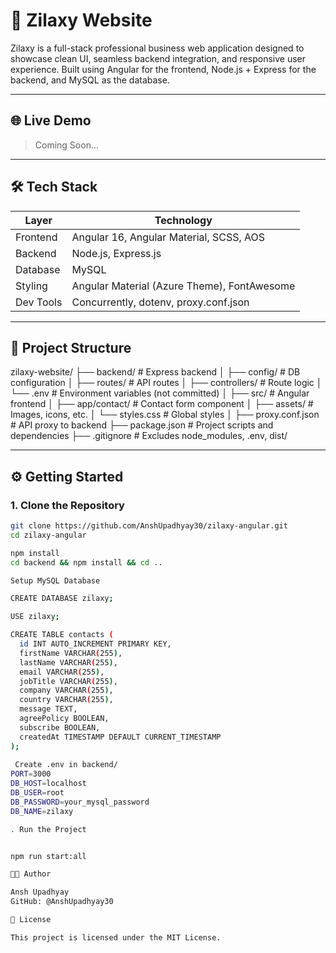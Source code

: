 # 🚀 Zilaxy Website

Zilaxy is a full-stack professional business web application designed to showcase clean UI, seamless backend integration, and responsive user experience. Built using Angular for the frontend, Node.js + Express for the backend, and MySQL as the database.

---

## 🌐 Live Demo

> Coming Soon...

---

## 🛠️ Tech Stack

| Layer       | Technology                |
|-------------|----------------------------|
| Frontend    | Angular 16, Angular Material, SCSS, AOS |
| Backend     | Node.js, Express.js        |
| Database    | MySQL                      |
| Styling     | Angular Material (Azure Theme), FontAwesome |
| Dev Tools   | Concurrently, dotenv, proxy.conf.json |

---

## 📁 Project Structure

zilaxy-website/
├── backend/               # Express backend
│   ├── config/            # DB configuration
│   ├── routes/            # API routes
│   ├── controllers/       # Route logic
│   └── .env               # Environment variables (not committed)
│
├── src/                   # Angular frontend
│   ├── app/contact/       # Contact form component
│   ├── assets/            # Images, icons, etc.
│   └── styles.css         # Global styles
│
├── proxy.conf.json        # API proxy to backend
├── package.json           # Project scripts and dependencies
├── .gitignore             # Excludes node_modules, .env, dist/

---

## ⚙️ Getting Started

### 1. Clone the Repository

```bash
git clone https://github.com/AnshUpadhyay30/zilaxy-angular.git
cd zilaxy-angular

npm install
cd backend && npm install && cd ..

Setup MySQL Database

CREATE DATABASE zilaxy;

USE zilaxy;

CREATE TABLE contacts (
  id INT AUTO_INCREMENT PRIMARY KEY,
  firstName VARCHAR(255),
  lastName VARCHAR(255),
  email VARCHAR(255),
  jobTitle VARCHAR(255),
  company VARCHAR(255),
  country VARCHAR(255),
  message TEXT,
  agreePolicy BOOLEAN,
  subscribe BOOLEAN,
  createdAt TIMESTAMP DEFAULT CURRENT_TIMESTAMP
);
 
 Create .env in backend/
PORT=3000
DB_HOST=localhost
DB_USER=root
DB_PASSWORD=your_mysql_password
DB_NAME=zilaxy

. Run the Project


npm run start:all

👨‍💻 Author

Ansh Upadhyay
GitHub: @AnshUpadhyay30

📄 License

This project is licensed under the MIT License.